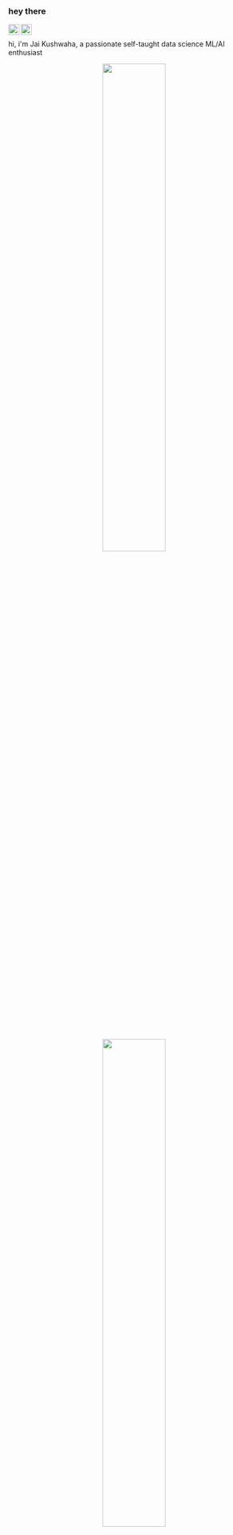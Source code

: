 ### hey there 

<a href="https://twitter.com/jaikushwaha88">
  <img align="left" alt="Jai Kushwaha | Twitter" width="22px" src="https://raw.githubusercontent.com/peterthehan/peterthehan/master/assets/twitter.svg" />
</a>
<a href="https://www.linkedin.com/in/jai-kushwaha/">
  <img align="left" alt="Jai's LinkedIN" width="22px" src="https://raw.githubusercontent.com/peterthehan/peterthehan/master/assets/linkedin.svg" />
</a>



<br />

hi, i'm Jai Kushwaha, a passionate self-taught data science ML/AI enthusiast

<p align="center">
  <img height="50%" width="auto" src ="https://github-readme-stats.vercel.app/api?username=jaikushwaha7&show_icons=true&count_private=true&theme=darcula&hide_border=true&hide=issues,contribs&bg_color=00000000">
  <img height="50%" width="auto" src ="https://github-readme-stats.vercel.app/api/top-langs/?username=jaikushwaha7&layout=compact&hide_border=true&theme=darcula&bg_color=00000000&langs_count=6&hide=jupyter%20notebook,tex,css,php&exclude_repo=Pacman-AI">
 
  <br>
  <br>
  
</p>

Here are some ideas to get you started:

🔭 I’m currently working on ... Predicting Delinquency and Loan Default in MSME sector of a PSU Bank.\
🌱 I’m currently learning ... AWS services and sagemaker.\
👯 I’m looking to collaborate on ... Data Models Interpretibility and Business Understanding effiective solutions. \ 
📫 How to reach me: ... https://www.linkedin.com/in/jai-kushwaha/ .\ 
⚡ Fun fact: ... I love to experiment with cooking and learning new Guitar pluckings.\

## Latest blog posts

<!-- BLOG-POST-LIST:START -->
- [How the term of Attention Mechanism was introduced and What and Why of Attention Mechanism](https://jaikushwaha7.medium.com/how-the-term-of-attention-mechanism-was-introduced-and-what-and-why-of-attention-mechanism-90d148625360)
- [AWS vs Azure vs Google Api comparison](https://jaikushwaha7.medium.com/aws-vs-azure-vs-google-api-comparison-77a0ffe4e3ba)
- [Finance and Risk Analytics in Banking](https://jaikushwaha7.medium.com/finance-and-risk-analytics-in-banking-e18a7f65b992)

📊 **this week i spent my time on:**
<!--START_SECTION:waka-->

```text
Python   15 hrs 9 mins   ██████████████████████░░░   88.53 %
R     	 1 hr 20 mins    ██░░░░░░░░░░░░░░░░░░░░░░░   07.88 %
Tableau  24 mins         ▓░░░░░░░░░░░░░░░░░░░░░░░░   02.36 %
SAS      10 mins         ▒░░░░░░░░░░░░░░░░░░░░░░░░   01.06 %
GIT      1 min           ░░░░░░░░░░░░░░░░░░░░░░░░░   00.13 %
Looker   0 secs          ░░░░░░░░░░░░░░░░░░░░░░░░░   00.02 %
```

<!--END_SECTION:waka-->

